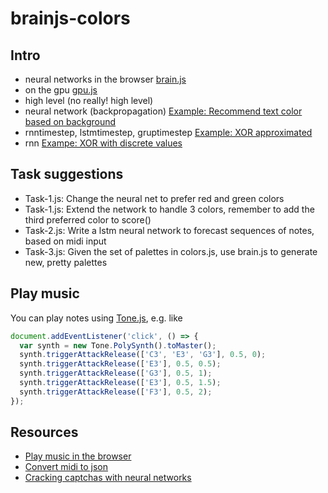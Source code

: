 # brainjs-colors

## Intro

- neural networks in the browser [brain.js](https://github.com/BrainJS/brain.js)
- on the gpu [gpu.js](https://github.com/gpujs/gpu.js)
- high level (no really! high level)
- neural network (backpropagation) [Example: Recommend text color based on background](https://github.com/BrainJS/brain.js#for-training-with-neuralnetwork)
- rnntimestep, lstmtimestep, gruptimestep [Example: XOR approximated](https://github.com/BrainJS/brain.js#for-training-with-rnntimestep-lstmtimestep-and-grutimestep)
- rnn [Exampe: XOR with discrete values](https://github.com/BrainJS/brain.js#examples)

## Task suggestions

- Task-1.js: Change the neural net to prefer red and green colors
- Task-1.js: Extend the network to handle 3 colors, remember to add the third preferred color to score()
- Task-2.js: Write a lstm neural network to forecast sequences of notes, based on midi input
- Task-3.js: Given the set of palettes in colors.js, use brain.js to generate new, pretty palettes

## Play music

You can play notes using [Tone.js](https://tonejs.github.io/), e.g. like

```js
document.addEventListener('click', () => {
  var synth = new Tone.PolySynth().toMaster();
  synth.triggerAttackRelease(['C3', 'E3', 'G3'], 0.5, 0);
  synth.triggerAttackRelease(['E3'], 0.5, 0.5);
  synth.triggerAttackRelease(['G3'], 0.5, 1);
  synth.triggerAttackRelease(['E3'], 0.5, 1.5);
  synth.triggerAttackRelease(['F3'], 0.5, 2);
});
```

## Resources

- [Play music in the browser](https://tonejs.github.io/)
- [Convert midi to json](https://tonejs.github.io/Midi/)
- [Cracking captchas with neural networks](https://codepen.io/birjolaxew/post/cracking-captchas-with-neural-networks)
